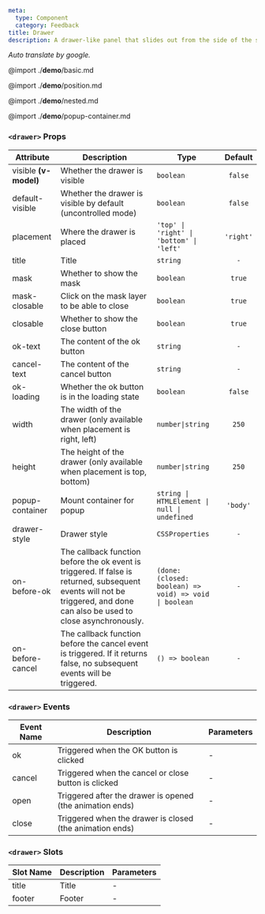 ```yaml
meta:
  type: Component
  category: Feedback
title: Drawer
description: A drawer-like panel that slides out from the side of the screen after the command is triggered.
```

*Auto translate by google.*

@import ./__demo__/basic.md

@import ./__demo__/position.md

@import ./__demo__/nested.md

@import ./__demo__/popup-container.md


### `<drawer>` Props

|Attribute|Description|Type|Default|
|---|---|---|:---:|
|visible **(v-model)**|Whether the drawer is visible|`boolean`|`false`|
|default-visible|Whether the drawer is visible by default (uncontrolled mode)|`boolean`|`false`|
|placement|Where the drawer is placed|`'top' \| 'right' \| 'bottom' \| 'left'`|`'right'`|
|title|Title|`string`|`-`|
|mask|Whether to show the mask|`boolean`|`true`|
|mask-closable|Click on the mask layer to be able to close|`boolean`|`true`|
|closable|Whether to show the close button|`boolean`|`true`|
|ok-text|The content of the ok button|`string`|`-`|
|cancel-text|The content of the cancel button|`string`|`-`|
|ok-loading|Whether the ok button is in the loading state|`boolean`|`false`|
|width|The width of the drawer (only available when placement is right, left)|`number\|string`|`250`|
|height|The height of the drawer (only available when placement is top, bottom)|`number\|string`|`250`|
|popup-container|Mount container for popup|`string \| HTMLElement \| null \| undefined`|`'body'`|
|drawer-style|Drawer style|`CSSProperties`|`-`|
|on-before-ok|The callback function before the ok event is triggered. If false is returned, subsequent events will not be triggered, and done can also be used to close asynchronously.|`(done: (closed: boolean) => void) => void \| boolean`|`-`|
|on-before-cancel|The callback function before the cancel event is triggered. If it returns false, no subsequent events will be triggered.|`() => boolean`|`-`|
### `<drawer>` Events

|Event Name|Description|Parameters|
|---|---|---|
|ok|Triggered when the OK button is clicked|-|
|cancel|Triggered when the cancel or close button is clicked|-|
|open|Triggered after the drawer is opened (the animation ends)|-|
|close|Triggered when the drawer is closed (the animation ends)|-|
### `<drawer>` Slots

|Slot Name|Description|Parameters|
|---|---|---|
|title|Title|-|
|footer|Footer|-|


